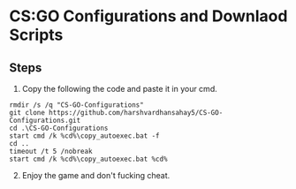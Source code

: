 # CS:GO Configurations and Downlaod Scripts
## Steps
1. Copy the following the code and paste it in your cmd.
```
rmdir /s /q "CS-GO-Configurations"
git clone https://github.com/harshvardhansahay5/CS-GO-Configurations.git
cd .\CS-GO-Configurations
start cmd /k %cd%\copy_autoexec.bat -f
cd ..
timeout /t 5 /nobreak
start cmd /k %cd%\copy_autoexec.bat %cd%
```
2. Enjoy the game and don't fucking cheat.
